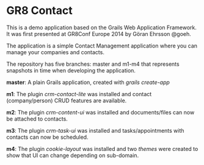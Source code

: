 # GR8 Contact

This is a demo application based on the Grails Web Application Framework.
It was first presented at GR8Conf Europe 2014 by Göran Ehrsson @goeh.

The application is a simple Contact Management application where you can manage your companies and contacts.

The repository has five branches: master and m1-m4 that represents snapshots in time when developing the application.

**master**: A plain Grails application, created with *grails create-app*

**m1**: The plugin *crm-contact-lite* was installed and contact (company/person) CRUD features are available.

**m2**: The plugin *crm-content-ui* was installed and documents/files can now be attached to contacts.

**m3**: The plugin *crm-task-ui* was installed and tasks/appointments with contacts can now be scheduled.

**m4**: The plugin *cookie-layout* was installed and two *themes* were created to show that UI can change depending on sub-domain.